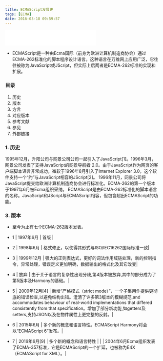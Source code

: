 ```yaml
---
title: ECMAScript发展史
tags: [ECMA]
date: 2016-03-18 09:59:57
---
```

<iframe frameborder="no" border="0" marginwidth="0" marginheight="0" width=298 height=52 src="//music.163.com/outchain/player?type=0&id=611811413&auto=1&height=32"></iframe>

-	ECMAScript是一种由Ecma国际（前身为欧洲计算机制造商协会）通过ECMA-262标准化的脚本程序设计语言。这种语言在万维网上应用广泛，它往往被称为JavaScript或JScript，但实际上后两者是ECMA-262标准的实现和扩展。
###	目录
1.	历史
2.	版本
3.	方言
4.	对应版本
5.	参考文献
6.	参见
7.	外部链接
###	1.	历史

1995年12月，升阳公司与网景公司公司一起引入了JavaScript[1]。1996年3月，网景公司发表了支持JavaScript的网景导航者 2.0。由于JavaScript作为网页的客户端脚本语言非常成功，微软于1996年8月引入了Internet Explorer 3.0，这个软件支持一个“约”与JavaScript相容的JScript[2]。
1996年11月，网景公司将JavaScript提交给欧洲计算机制造商协会进行标准化。ECMA-262的第一个版本于1997年6月被Ecma组织采纳。
ECMAScript是由ECMA-262标准化的脚本语言的名称。JavaScript和JScript与ECMAScript相容，但包含超出ECMAScript的功能。

###	3.	版本

-	至今为止有七个ECMA-262版本发表。


-	1	|	1997年6月		|	首版			|
-	2	|	1998年6月		|	格式修正，以使得其形式与ISO/IEC16262国际标准一致|
-	3	|	1999年12月	|	强大的正则表达式，更好的词法作用域链处理，新的控制指令，异常处理，错误定义更加明确，数据输出的格式化及其它改变|
-	4	|	放弃			|	由于关于语言的复杂性出现分歧,第4版本被放弃,其中的部分成为了第5版本及Harmony的基础。|
-	5	|	2009年12月[4]	|	新增“严格模式（strict mode）”，一个子集用作提供更彻底的错误检查,以避免结构出错。澄清了许多第3版本的模糊规范,and accommodates behaviour of real-world implementations that differed consistently from that specification。增加了部分新功能,如getters及setters,支持JSON以及在物件属性上更完整的反射。|
-	6	|	2015年6月		|	多个新的概念和语言特性。ECMAScript Harmony将会以“ECMAScript 6”发布。|
-	7	|	2016年6月[9]	|	多个新的概念和语言特性
|		|				  |	  2004年6月Ecma组织发表了ECMA-357标准，它是ECMAScript的一个扩延，也被称为E4X（ECMAScript for XML）。|

